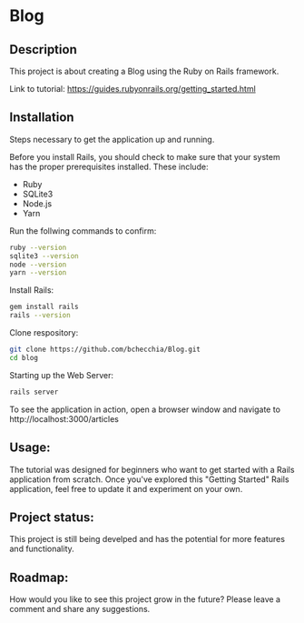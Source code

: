 # Blog

## Description

This project is about creating a Blog using the Ruby on Rails framework. 

Link to tutorial: <https://guides.rubyonrails.org/getting_started.html> 

## Installation

Steps necessary to get the application up and running.

Before you install Rails, you should check to make sure that your system has the proper prerequisites installed. These include:

* Ruby
* SQLite3
* Node.js
* Yarn

Run the follwing commands to confirm:

```bash
ruby --version
sqlite3 --version
node --version
yarn --version
```
Install Rails:
```bash
gem install rails
rails --version
```
Clone respository: 
```bash
git clone https://github.com/bchecchia/Blog.git
cd blog
```
Starting up the Web Server: 
```bash
rails server
```
To see the application in action, open a browser window and navigate to http://localhost:3000/articles

## Usage: 

The tutorial was designed for beginners who want to get started with a Rails application from scratch. Once you've explored this "Getting Started" Rails application, feel free to update it and experiment on your own.

## Project status:

This project is still being develped and has the potential for more features and functionality.

## Roadmap:

How would you like to see this project grow in the future? Please leave a comment and share any suggestions.
